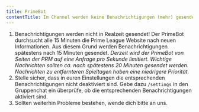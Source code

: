 ```yaml
---
title: PrimeBot
contentTitle: Im Channel werden keine Benachrichtigungen (mehr) gesendet, obwohl wir welche bekommen müssten.
---
```


1. Benachrichtigungen werden nicht in Realzeit gesendet! Der PrimeBot durchsucht alle 15 Minuten die Prime League
   Website
   nach neuen Informationen. Aus diesem Grund werden Benachrichtigungen spätestens nach 15 Minuten gesendet. _Derzeit
   wird der PrimeBot von Seiten der PRM auf eine Anfrage pro Sekunde limitiert. Wichtige Nachrichten sollten ca. nach
   spätestens 20 Minuten gesendet werden. Nachrichten zu entfernteren Spieltagen haben eine niedrigere Priorität._
2. Stelle sicher, dass in euren Einstellungen die entsprechenden Benachrichtigungen nicht deaktiviert sind. Gebe dazu
   `/settings` in den Gruppenchat ein überprüfe, ob die entsprechenden Benachrichtigungen aktiviert sind.
3. Sollten weiterhin Probleme bestehen, wende dich bitte an uns.
